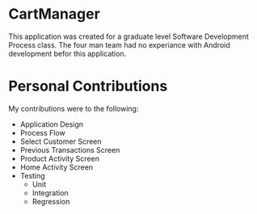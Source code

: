 # CartManager

This application was created for a graduate level Software Development Process class. The four man team had no experiance with Android development befor this application.

# Personal Contributions

My contributions were to the following:

- Application Design
- Process Flow
- Select Customer Screen
- Previous Transactions Screen
- Product Activity Screen
- Home Activity Screen
- Testing
  - Unit
  - Integration
  - Regression
